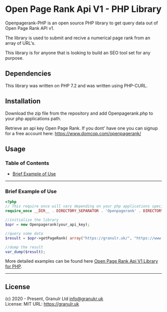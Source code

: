 # Open Page Rank Api V1 - PHP Library

Openpagerank-PHP is an open source PHP library to get query data out of Open Page Rank API v1. 

The library is used to submit and recive a numerical page rank from an array of URL's.

This library is for anyone that is looking to build an SEO tool set for any purpose.

## Dependencies

This library was written on PHP 7.2 and was written using PHP-CURL.

## Installation

Download the zip file from the repository and add Openpagerank.php to your php applications path.

Retrieve an api key Open Page Rank. If you dont' have one you can signup for a free account here: https://www.domcop.com/openpagerank/

## Usage

### Table of Contents

* <a href='#configuration'>Brief Example of Use</a>
<hr>

### Brief Example of Use
```php
<?php
// This require_once will vary depending on your php applications specific directory structure
require_once __DIR__ . DIRECTORY_SEPARATOR . 'Openpagerank' . DIRECTORY_SEPARATOR . 'Openpagerank.php';

//initialize the library
$opr = new Openpagerank(your_api_key);

//query some data
$result = $opr->getPageRank( array("https://granulr.uk/", "https://www.google.com") );

//dump the result 
var_dump($result);
```
More detailed examples can be found here <a href="https://www.domcop.com/openpagerank/documentation">Open Page Rank Api V1 Library for PHP</a>.

<hr>

## License

(c) 2020 - Present, Granulr Ltd info@granukr.uk   
License: MIT
URL: https://granulr.uk
